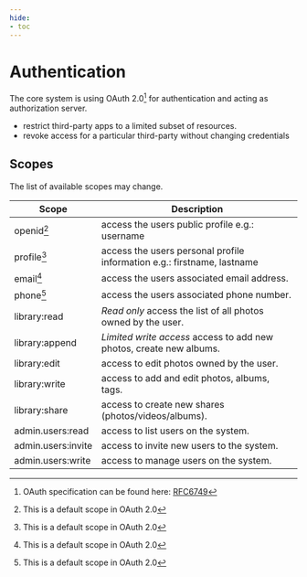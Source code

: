 ```yaml
---
hide:
- toc
---
```

# Authentication
The core system is using OAuth 2.0[^1] for authentication and acting as authorization server.

- restrict third-party apps to a limited subset of resources.
- revoke access for a particular third-party without changing credentials


## Scopes
The list of available scopes may change.

| Scope | Description |
| ---  | --- |
| openid[^2] | access the users public profile e.g.: username |
| profile[^2] | access the users personal profile information e.g.: firstname, lastname |
| email[^2] | access the users associated email address. |
| phone[^2] | access the users associated phone number. |
| library:read | *Read only* access the list of all photos owned by the user. |
| library:append | *Limited write access* access to add new photos, create new albums. |
| library:edit | access to edit photos owned by the user. |
| library:write | access to add and edit photos, albums, tags. |
| library:share | access to create new shares (photos/videos/albums). |
| admin.users:read | access to list users on the system. |
| admin.users:invite | access to invite new users to the system. |
| admin.users:write | access to manage users on the system. |



[^1]: OAuth specification can be found here: [RFC6749](https://tools.ietf.org/html/rfc6749)
[^2]: This is a default scope in OAuth 2.0
